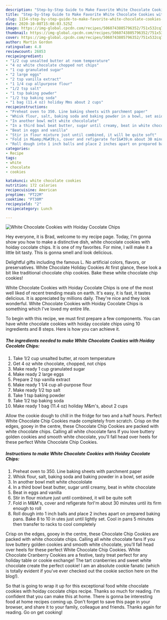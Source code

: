 ```yaml
---
description: "Step-by-Step Guide to Make Favorite White Chocolate Cookies with Hoiday Cocolate Chips"
title: "Step-by-Step Guide to Make Favorite White Chocolate Cookies with Hoiday Cocolate Chips"
slug: 1154-step-by-step-guide-to-make-favorite-white-chocolate-cookies-with-hoiday-cocolate-chips
date: 2020-10-08T15:08:03.525Z
image: https://img-global.cpcdn.com/recipes/5060743805796352/751x532cq70/white-chocolate-cookies-with-hoiday-cocolate-chips-recipe-main-photo.jpg
thumbnail: https://img-global.cpcdn.com/recipes/5060743805796352/751x532cq70/white-chocolate-cookies-with-hoiday-cocolate-chips-recipe-main-photo.jpg
cover: https://img-global.cpcdn.com/recipes/5060743805796352/751x532cq70/white-chocolate-cookies-with-hoiday-cocolate-chips-recipe-main-photo.jpg
author: Martin Gordon
ratingvalue: 4.8
reviewcount: 26853
recipeingredient:
- "1/2 cup unsalted butter at room temperature"
- "4 oz white chocolate chopped not chips"
- "1 cup granulated sugar"
- "2 large eggs"
- "2 tsp vanilla extract"
- "1 1/4 cup allpurpose flour"
- "1/2 tsp salt"
- "1 tsp baking powder"
- "1/2 tsp baking soda"
- "1 bag (11.4 oz) holiday Mms about 2 cups"
recipeinstructions:
- "Preheat oven to 350. Line baking sheets with parchment paper"
- "Whisk flour, salt, baking soda and baking powder in a bowl, set aside"
- "In another bowl melt white chocololate"
- "In a third bowl beat butter, sugar until creamy, beat in white chocolate"
- "Beat in eggs and vanilla"
- "Stir in flour mixture just until combined, it will be quite soft"
- "Fold in M&amp;M&#39;s, cover and refigerate forI&#39;m about 30 minutes until its firm enough to roll"
- "Roll dough into 1 inch balls and place 2 inches apart on prepared baking pans. Bake 8 to 10 in utes just until lightly set. Cool in pans 5 minutes then transfer to racks to cool completely"
categories:
- Recipe
tags:
- white
- chocolate
- cookies

katakunci: white chocolate cookies 
nutrition: 172 calories
recipecuisine: American
preptime: "PT22M"
cooktime: "PT30M"
recipeyield: "2"
recipecategory: Lunch

---
```



![White Chocolate Cookies with Hoiday Cocolate Chips](https://img-global.cpcdn.com/recipes/5060743805796352/751x532cq70/white-chocolate-cookies-with-hoiday-cocolate-chips-recipe-main-photo.jpg)

Hey everyone, it is Brad, welcome to my recipe page. Today, I'm gonna show you how to make a distinctive dish, white chocolate cookies with hoiday cocolate chips. It is one of my favorites. For mine, I will make it a little bit tasty. This is gonna smell and look delicious.

Delightful gifts including the famous L. No artificial colors, flavors, or preservatives. White Chocolate Holiday Cookies At first glance, these look a bit like traditional chocolate chip cookies. Bake these white chocolate chip cookies!

White Chocolate Cookies with Hoiday Cocolate Chips is one of the most well liked of recent trending meals on earth. It's easy, it is fast, it tastes delicious. It is appreciated by millions daily. They're nice and they look wonderful. White Chocolate Cookies with Hoiday Cocolate Chips is something which I've loved my entire life.


To begin with this recipe, we must first prepare a few components. You can have white chocolate cookies with hoiday cocolate chips using 10 ingredients and 8 steps. Here is how you can achieve it.

<!--inarticleads1-->

##### The ingredients needed to make White Chocolate Cookies with Hoiday Cocolate Chips:

1. Take 1/2 cup unsalted butter, at room temperature
1. Get 4 oz white chocolate, chopped, not chips
1. Make ready 1 cup granulated sugar
1. Make ready 2 large eggs
1. Prepare 2 tsp vanilla extract
1. Make ready 1 1/4 cup all-purpose flour
1. Make ready 1/2 tsp salt
1. Take 1 tsp baking powder
1. Take 1/2 tsp baking soda
1. Make ready 1 bag (11.4 oz) holiday M&amp;m&#39;s, about 2 cups


Allow the cookie dough to chill in the fridge for two and a half hours. Perfect White Chocolate Chip Cookies made completely from scratch. Crisp on the edges, gooey in the centre, these Chocolate Chip Cookies are packed with white chocolate chips. Calling all white chocolate fans If you love buttery golden cookies and smooth white chocolate, you&#39;ll fall head over heels for these perfect White Chocolate Chip Cookies. 

<!--inarticleads2-->

##### Instructions to make White Chocolate Cookies with Hoiday Cocolate Chips:

1. Preheat oven to 350. Line baking sheets with parchment paper
1. Whisk flour, salt, baking soda and baking powder in a bowl, set aside
1. In another bowl melt white chocololate
1. In a third bowl beat butter, sugar until creamy, beat in white chocolate
1. Beat in eggs and vanilla
1. Stir in flour mixture just until combined, it will be quite soft
1. Fold in M&amp;M&#39;s, cover and refigerate forI&#39;m about 30 minutes until its firm enough to roll
1. Roll dough into 1 inch balls and place 2 inches apart on prepared baking pans. Bake 8 to 10 in utes just until lightly set. Cool in pans 5 minutes then transfer to racks to cool completely


Crisp on the edges, gooey in the centre, these Chocolate Chip Cookies are packed with white chocolate chips. Calling all white chocolate fans If you love buttery golden cookies and smooth white chocolate, you&#39;ll fall head over heels for these perfect White Chocolate Chip Cookies. White Chocolate Cranberry Cookies are a festive, tasty treat perfect for any holiday table or cookie exchange! The tart cranberries and sweet white chocolate create the perfect cookie! I am an absolute cookie fanatic (which is totally evident if you&#39;ve ever checked out the cookie section here on the blog!). 

So that is going to wrap it up for this exceptional food white chocolate cookies with hoiday cocolate chips recipe. Thanks so much for reading. I'm confident that you can make this at home. There is gonna be interesting food at home recipes coming up. Don't forget to save this page in your browser, and share it to your family, colleague and friends. Thanks again for reading. Go on get cooking!
